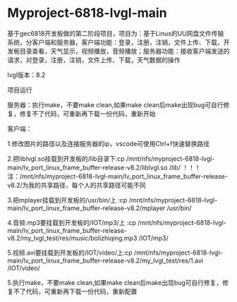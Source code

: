 # Myproject-6818-lvgl-main
基于gec6818开发板做的第二阶段项目，项目为：基于Linux的UU网盘文件传输系统，分客户端和服务器，客户端功能：登录，注册，注销，文件上传、下载，开发板目录查看，天气显示，视频播放，音频播放；服务器功能：接收客户端发送的请求，对登录，注册，注销，文件上传、下载，天气数据的操作

lvgl版本：8.2
 
项目运行

服务器：执行make，不要make clean,如果make clean后make出现bug可自行修复，修复不了代码，可重新再下载一份代码，重新开始

客户端：

1.修改图片的路径以及连接服务器的ip，vscode可使用Ctrl+f快速替换路径

2.把liblvgl.so挂载到开发板的/lib目录下:cp /mnt/nfs/myproject-6818-lvgl-main/lv_port_linux_frame_buffer-release-v8.2/liblvgl.so /lib/
！！！注：/mnt/nfs/myproject-6818-lvgl-main/lv_port_linux_frame_buffer-release-v8.2/为我的共享路径，每个人的共享路径可能不同

3.把mplayer挂载到开发板的/usr/bin/上  :cp /mnt/nfs/myproject-6818-lvgl-main/lv_port_linux_frame_buffer-release-v8.2/mplayer /usr/bin/

4.音频.mp3要挂载到开发板的/IOT/mp3/上  :cp /mnt/nfs/myproject-6818-lvgl-main/lv_port_linux_frame_buffer-release-v8.2/my_lvgl_test/res/music/bolizhiqing.mp3 /IOT/mp3/

5.视频.avi要挂载到开发板的/IOT/video/上:cp /mnt/nfs/myproject-6818-lvgl-main/lv_port_linux_frame_buffer-release-v8.2/my_lvgl_test/res/1.avi /IOT/video/

5.执行make，不要make clean,如果make clean后make出现bug可自行修复，修复不了代码，可重新再下载一份代码，重新配置
